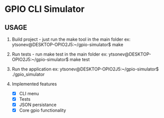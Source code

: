 # GPIO CLI Simulator

## USAGE

1. Build project - just run the make tool in the main folder
    ex: 
        ytsonev@DESKTOP-OPIO2J5:~/gpio-simulator$ make

2. Run tests  - run make test in the main folder
    ex:
         ytsonev@DESKTOP-OPIO2J5:~/gpio-simulator$ make test

3. Run the application 
    ex:
        ytsonev@DESKTOP-OPIO2J5:~/gpio-simulator$ ./gpio_simulator

4. Implemented features

   - [x] CLI menu
   - [x] Tests
   - [x] JSON persistance
   - [x] Core gpio functionality        